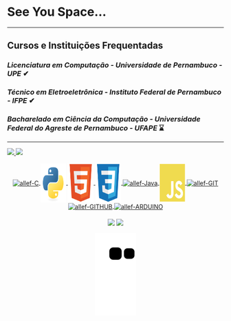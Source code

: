 # See You Space...
___

## Cursos e Instituições Frequentadas

### *Licenciatura em Computação - Universidade de Pernambuco - UPE* ✔
### *Técnico em Eletroeletrônica - Instituto Federal de Pernambuco - IFPE* ✔
### *Bacharelado em Ciência da Computação - Universidade Federal do Agreste de Pernambuco - UFAPE* ⌛

___

<div >
  <a href="https://github.com/allefbcc">
  <img height="180em" src="https://github-readme-stats.vercel.app/api?username=allefbcc&show_icons=true&theme=radical&include_all_commits=false&count_private=true"/>
  <img height="180em" src="https://github-readme-stats.vercel.app/api/top-langs/?username=allefbcc&layout=compact&langs_count=6&theme=dark"/>  
</div>

<div align="center" style="display: inline_block"><br>

  <img align="center" alt="allef-C" height="90" width="60" src="https://cdn.jsdelivr.net/gh/devicons/devicon/icons/c/c-original.svg"/>  
  <img align="center" alt="allef-Python" height="90" width="60" src="https://raw.githubusercontent.com/devicons/devicon/master/icons/python/python-original.svg">
  <img align="center" alt="allef-HTML" height="90" width="60" src="https://raw.githubusercontent.com/devicons/devicon/master/icons/html5/html5-original.svg">
  <img align="center" alt="allef-CSS" height="90" width="60" src="https://raw.githubusercontent.com/devicons/devicon/master/icons/css3/css3-original.svg">
  <img align="center" alt="allef-Java" height="90" width="60" src="https://cdn.jsdelivr.net/gh/devicons/devicon/icons/java/java-original-wordmark.svg">
  <img align="center" alt="allef-Js" height="90" width="60" src="https://raw.githubusercontent.com/devicons/devicon/master/icons/javascript/javascript-plain.svg">
  <img align="center" alt="allef-GIT" height="90" width="60" src="https://cdn.jsdelivr.net/gh/devicons/devicon/icons/git/git-original.svg"/>
  <img align="center" alt="allef-GITHUB" src="https://img.icons8.com/3d-fluency/80/null/github.png"/>
  <img align="center" alt="allef-ARDUINO" src="https://img.icons8.com/fluency/96/null/arduino.png"/>
     
</div>

####

<div align = "center"> 

  <a href = "mailto:allefbcc@gmail.com"><img src="https://img.shields.io/badge/Gmail-D14836?style=for-the-badge&logo=gmail&logoColor=white"></a>
  <a href="https://instagram.com/allef_allen" target="_blank"><img src="https://img.shields.io/badge/-Instagram-%23E4405F?style=for-the-badge&logo=instagram&logoColor=white" target="_blank"></a>
  
</div>

<div align="center">

  ![Snake animation](https://github.com/allefbcc/allefbcc/blob/output/github-contribution-grid-snake.svg)
  
</div>
